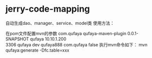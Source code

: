 jerry-code-mapping
==================

自动生成dao、manager、service、model类
使用方法：

在pom文件配置mvn的参数
<plugin>
    <groupId>com.qufaya</groupId>
    <artifactId>qufaya-maven-plugin</artifactId>
    <version>0.0.1-SNAPSHOT</version>
    <configuration> 
        <goalPrefix>qufaya</goalPrefix>
        <host>10.10.1.200</host>    
        <port>3306</port>
        <database>qufaya</database>
        <user>dev</user>
        <password>qufaya888</password>
        <basePackage>com.qufaya</basePackage>
        <overwrite>false</overwrite>
    </configuration>
</plugin>
执行mvn命令如下：
mvn qufaya:generate -Dfc.table=xxx
